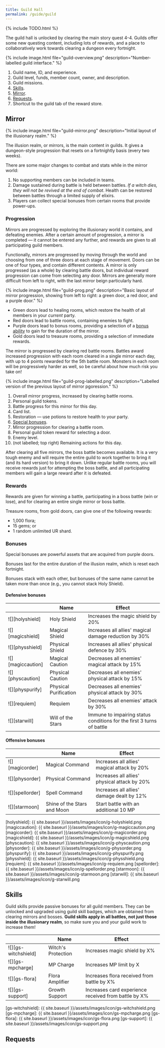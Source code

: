 ```yaml
---
title: Guild Hall
permalink: /guide/guild
---
```


<style>
    img[src*="icon"] {
        width: 100px;
    }
</style>

{% include TODO.html %}

The guild hall is unlocked by clearing the main story quest 4-4. Guilds offer
some new questing content, including lots of rewards, and a place to
collaboratively work towards clearing a dungeon every fortnight.

{% include image.html file="guild-overview.png" description="Number-labelled guild interface." %}

1. Guild name, ID, and experience.
2. Guild level, funds, member count, owner, and description.
3. Guild missions.
4. [Skills](#skills).
5. [Mirror](#mirror).
6. [Requests](#requests).
7. Shortcut to the guild tab of the reward store.

## Mirror

{% include image.html file="guild-mirror.png" description="Initial layout of the illusionary realm." %}

The illusion realm, or mirrors, is the main content in guilds. It gives a
dungeon-style progression that resets on a fortnightly basis (every two weeks).

There are some major changes to combat and stats while in the mirror world:

1. No supporting members can be included in teams.
2. Damage sustained during battle is held between battles. *If a witch dies,
   they will not be revived at the end of combat*. Health can be restored
   between battles through a limited supply of elixirs.
3. Players can collect special bonuses from certain rooms that provide
   power-ups.

### Progression

Mirrors are progressed by exploring the illusionary world it contains, and
defeating enemies.  After a certain amount of progression, a mirror is completed
— it cannot be entered any further, and rewards are given to all participating
guild members.

Functionally, mirrors are progressed by moving through the world and choosing
from one of three doors at each stage of movement. Doors can be one of four
types, and contain different contents. A mirror is only progressed (as a whole)
by clearing battle doors, but individual reward progression can come from
selecting any door. Mirrors are generally more difficult from left to right,
with the last mirror beign particularly hard.

{% include image.html file="guild-prog.png" description="Basic layout of mirror progression, showing from left to right: a green door, a red door, and a purple door." %}

- Green doors lead to healing rooms, which restore the health of all members in your *current* party.
- Red doors lead to battle rooms, containing enemies to fight.
- Purple doors lead to bonus rooms, providing a selection of a [bonus ability](#bonuses) to gain for the duration of the mirror.
- Gold doors lead to treasure rooms, providing a selection of immediate rewards.

The mirror is progressed by clearing red battle rooms. Battles award increased
progression with each room cleared in a single mirror each day, with up to 4
points rewarded for the 5th battle room. Monsters in each room will be
progressively harder as well, so be careful about how much risk you take on!

{% include image.html file="guild-prog-labelled.png" description="Labelled version of the previous layout of mirror pgoression." %}

1. Overall mirror progress, increased by clearing battle rooms.
2. Personal guild tokens.
3. Battle progress for this mirror for this day.
4. Card list.
5. Restoration — use potions to restore health to your party.
6. [Special bonuses](#bonuses).
7. Mirror progression for clearing a battle room.
8. Personal guild token reward for selecting a door.
9. Enemy level.
10. (not labelled; top right) Remaining actions for this day.

<!-- At the base of each door is an indicator for the number of guild tokens you will receive for opening the door. These will accumulate and provide personal rewards. -->

<!-- At the -->

After clearing all five mirrors, the boss battle becomes available. It is a very tough enemy and will require the entire guild to work together to bring it (and its hard version) to bring it down. Unlike regular battle rooms, you will receive rewards just for attempting the boss battle, and all participating members will gain a large reward after it is defeated.

### Rewards

Rewards are given for winning a battle, participating in a boss battle (win or
lose), and for clearing an entire single mirror or boss battle.

Treasure rooms, from gold doors, can give one of the following rewards:

- 1,000 flora;
- 15 gems; or
- 1 random unlimited UR shard.

### Bonuses

Special bonuses are powerful assets that are acquired from purple doors.

Bonuses last for the entire duration of the illusion realm, which is reset each
fortnight.

Bonuses stack with each other, but bonuses of the same name cannot be taken more
than once (e.g., you cannot stack Holy Shield).

#### Defensive bonuses

|                   | Name                  | Effect                                                                |
|-------------------|-----------------------|-----------------------------------------------------------------------|
| ![][holyshield]   | Holy Shield           | Increases the magic shield by 20%                                     |
| ![][magicshield]  | Magical Shield        | Increases all allies' magical damage reduction by 30%                 |
| ![][physshield]   | Physical Shield       | Increases all allies' physical defence by 30%                         |
| ![][magiccaution] | Magical Caution       | Decreases all enemies' magical attack by 15%                          |
| ![][physcaution]  | Physical Caution      | Decreases all enemies' physical attack by 15%                         |
| ![][physpurify]   | Physical Purification | Decreases all enemies' physical attack by 30%                         |
| ![][requiem]      | Requiem               | Decreases all enemies' attack by 30%                                  |
| ![][starwill]     | Will of the Stars     | Immune to impairing status conditions for the first 3 turns of battle |

#### Offensive bonuses

|                 | Name                        | Effect                                       |
|-----------------|-----------------------------|----------------------------------------------|
| ![][magicorder] | Magical Command             | Increases all allies' magical attack by 20%  |
| ![][physorder]  | Physical Command            | Increases all allies' physical attack by 20% |
| ![][spellorder] | Spell Command               | Increases all allies' damage dealt by 12%    |
| ![][starmoon]   | Shine of the Stars and Moon | Start battle with an additional 10 MP        |

[holyshield]: {{ site.baseurl }}/assets/images/icon/g-holyshield.png
[magiccaution]: {{ site.baseurl }}/assets/images/icon/g-magiccaution.png
[magicorder]: {{ site.baseurl }}/assets/images/icon/g-magicorder.png
[magicshield]: {{ site.baseurl }}/assets/images/icon/g-magicshield.png
[physcaution]: {{ site.baseurl }}/assets/images/icon/g-physcaution.png
[physorder]: {{ site.baseurl }}/assets/images/icon/g-physorder.png
[physpurify]: {{ site.baseurl }}/assets/images/icon/g-physpurify.png
[physshield]: {{ site.baseurl }}/assets/images/icon/g-physshield.png
[requiem]: {{ site.baseurl }}/assets/images/icon/g-requiem.png
[spellorder]: {{ site.baseurl }}/assets/images/icon/g-spellorder.png
[starmoon]: {{ site.baseurl }}/assets/images/icon/g-starmoon.png
[starwill]: {{ site.baseurl }}/assets/images/icon/g-starwill.png

## Skills

Guild skills provide passive bonuses for all guild members. They can be unlocked
and upgraded using guild skill badges, which are obtained from clearing mirrors
and bosses. **Guild skills apply in all battles, not just those inside the
illusionary realm**, so make sure you and your guild work to increase them!

|                     | Name               | Effect                                               |
|---------------------|--------------------|------------------------------------------------------|
| ![][gs-witchshield] | Witch's Protection | Increases magic shield by X%                         |
| ![][gs-mpcharge]    | MP Charge          | Increases MP limit by X                              |
| ![][gs-flora]       | Flora Amplifier    | Increases flora received from battle by X%           |
| ![][gs-support]     | Growth Support     | Increases card experience received from battle by X% |

[gs-witchshield]: {{ site.baseurl }}/assets/images/icon/gs-witchshield.png
[gs-mpcharge]: {{ site.baseurl }}/assets/images/icon/gs-mpcharge.png
[gs-flora]: {{ site.baseurl }}/assets/images/icon/gs-flora.png
[gs-support]: {{ site.baseurl }}/assets/images/icon/gs-support.png

## Requests
